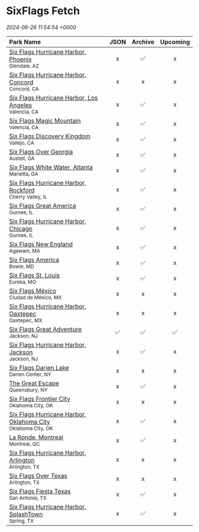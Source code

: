 # SixFlags Fetch

*2024-06-26 11:54:54 +0000*

| Park Name | JSON | Archive | Upcoming |
| :-------- | :--: | :-----: | :------: |
| [Six Flags Hurricane Harbor, Phoenix](https://parkcalendar.com/#46)<br><sup>Glendale, AZ</sup> | x | ✅ | x |
| [Six Flags Hurricane Harbor, Concord](https://parkcalendar.com/#42)<br><sup>Concord, CA</sup> | x | x | x |
| [Six Flags Hurricane Harbor, Los Angeles](https://parkcalendar.com/#11)<br><sup>Valencia, CA</sup> | x | ✅ | x |
| [Six Flags Magic Mountain](https://parkcalendar.com/#6)<br><sup>Valencia, CA</sup> | x | ✅ | x |
| [Six Flags Discovery Kingdom](https://parkcalendar.com/#17)<br><sup>Vallejo, CA</sup> | x | ✅ | x |
| [Six Flags Over Georgia](https://parkcalendar.com/#2)<br><sup>Austell, GA</sup> | x | ✅ | x |
| [Six Flags White Water, Atlanta](https://parkcalendar.com/#25)<br><sup>Marietta, GA</sup> | x | ✅ | x |
| [Six Flags Hurricane Harbor, Rockford](https://parkcalendar.com/#48)<br><sup>Cherry Valley, IL</sup> | x | ✅ | x |
| [Six Flags Great America](https://parkcalendar.com/#7)<br><sup>Gurnee, IL</sup> | x | ✅ | x |
| [Six Flags Hurricane Harbor, Chicago](https://parkcalendar.com/#13)<br><sup>Gurnee, IL</sup> | x | ✅ | x |
| [Six Flags New England](https://parkcalendar.com/#20)<br><sup>Agawam, MA</sup> | x | ✅ | x |
| [Six Flags America](https://parkcalendar.com/#14)<br><sup>Bowie, MD</sup> | x | ✅ | x |
| [Six Flags St. Louis](https://parkcalendar.com/#3)<br><sup>Eureka, MO</sup> | x | ✅ | x |
| [Six Flags México](https://parkcalendar.com/#28)<br><sup>Ciudad de México, MX</sup> | x | x | x |
| [Six Flags Hurricane Harbor, Oaxtepec](https://parkcalendar.com/#32)<br><sup>Oaxtepec, MX</sup> | x | x | x |
| [Six Flags Great Adventure](https://parkcalendar.com/#5)<br><sup>Jackson, NJ</sup> | ✅ | ✅ | ✅ |
| [Six Flags Hurricane Harbor, Jackson](https://parkcalendar.com/#23)<br><sup>Jackson, NJ</sup> | x | ✅ | x |
| [Six Flags Darien Lake](https://parkcalendar.com/#45)<br><sup>Darien Center, NY</sup> | x | x | x |
| [The Great Escape](https://parkcalendar.com/#24)<br><sup>Queensbury, NY</sup> | x | ✅ | x |
| [Six Flags Frontier City](https://parkcalendar.com/#43)<br><sup>Oklahoma City, OK</sup> | x | x | x |
| [Six Flags Hurricane Harbor, Oklahoma City](https://parkcalendar.com/#44)<br><sup>Oklahoma City, OK</sup> | x | ✅ | x |
| [La Ronde, Montreal](https://parkcalendar.com/#29)<br><sup>Montreal, QC</sup> | x | ✅ | x |
| [Six Flags Hurricane Harbor, Arlington](https://parkcalendar.com/#10)<br><sup>Arlington, TX</sup> | x | x | x |
| [Six Flags Over Texas](https://parkcalendar.com/#1)<br><sup>Arlington, TX</sup> | x | x | x |
| [Six Flags Fiesta Texas](https://parkcalendar.com/#8)<br><sup>San Antonio, TX</sup> | x | ✅ | x |
| [Six Flags Hurricane Harbor, SplashTown](https://parkcalendar.com/#47)<br><sup>Spring, TX</sup> | x | ✅ | x |
